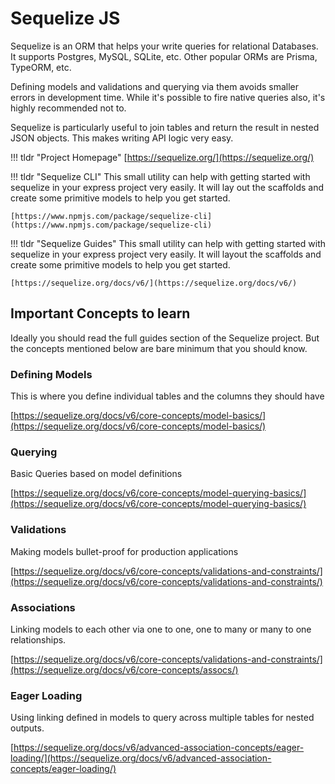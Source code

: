 # Sequelize JS

Sequelize is an ORM that helps your write queries for relational Databases. It supports Postgres, MySQL, SQLite, etc. Other popular ORMs are Prisma, TypeORM, etc.

Defining models and validations and querying via them avoids smaller errors in development time. While it's possible to fire native queries also, it's highly recommended not to.

Sequelize is particularly useful to join tables and return the result in nested JSON objects. This makes writing API logic very easy.

!!! tldr "Project Homepage"
    [https://sequelize.org/](https://sequelize.org/)

!!! tldr "Sequelize CLI"
    This small utility can help with getting started with sequelize in your express project very easily.
    It will lay out the scaffolds and create some primitive models to help you get started.

    [https://www.npmjs.com/package/sequelize-cli](https://www.npmjs.com/package/sequelize-cli)

!!! tldr "Sequelize Guides"
    This small utility can help with getting started with sequelize in your express project very easily.
    It will layout the scaffolds and create some primitive models to help you get started.
    
    [https://sequelize.org/docs/v6/](https://sequelize.org/docs/v6/)

## Important Concepts to learn
Ideally you should read the full guides section of the Sequelize project. But the concepts mentioned below are bare minimum that you should know.

### Defining Models
This is where you define individual tables and the columns they should have

[https://sequelize.org/docs/v6/core-concepts/model-basics/](https://sequelize.org/docs/v6/core-concepts/model-basics/)

### Querying 
Basic Queries based on model definitions

[https://sequelize.org/docs/v6/core-concepts/model-querying-basics/](https://sequelize.org/docs/v6/core-concepts/model-querying-basics/)

### Validations 
Making models bullet-proof for production applications

[https://sequelize.org/docs/v6/core-concepts/validations-and-constraints/](https://sequelize.org/docs/v6/core-concepts/validations-and-constraints/)

### Associations
Linking models to each other via one to one, one to many or many to one relationships.

[https://sequelize.org/docs/v6/core-concepts/validations-and-constraints/](https://sequelize.org/docs/v6/core-concepts/assocs/)

### Eager Loading
Using linking defined in models to query across multiple tables for nested outputs.

[https://sequelize.org/docs/v6/advanced-association-concepts/eager-loading/](https://sequelize.org/docs/v6/advanced-association-concepts/eager-loading/)
